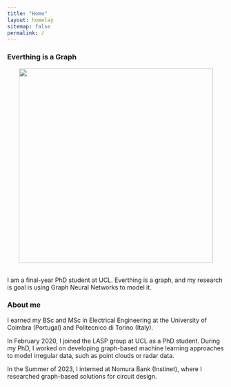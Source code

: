 ```yaml
---
title: "Home"
layout: homelay
sitemap: false
permalink: /
---
```


### Everthing is a Graph

<div class="container">
<div class="row">
<center>
<img src="{{ site.url }}{{ site.baseurl }}/images/respic/home_img.png" width="450x"/>
</center>
</div>
</div>
<br/>


I am a final-year PhD student at UCL. 
Everthing is a graph, and my research is goal is using Graph Neural Networks to model it.



###  About me
I earned my BSc and MSc in Electrical Engineering at the University of Coimbra (Portugal) and Politecnico di Torino (Italy).

In February 2020, I joined the LASP group at UCL as a PhD student.
During my PhD, I worked on developing graph-based machine learning approaches to model irregular data, such as point clouds or radar data.


In the Summer of 2023, I interned at Nomura Bank  (Instinet), where I researched graph-based solutions for circuit design. 